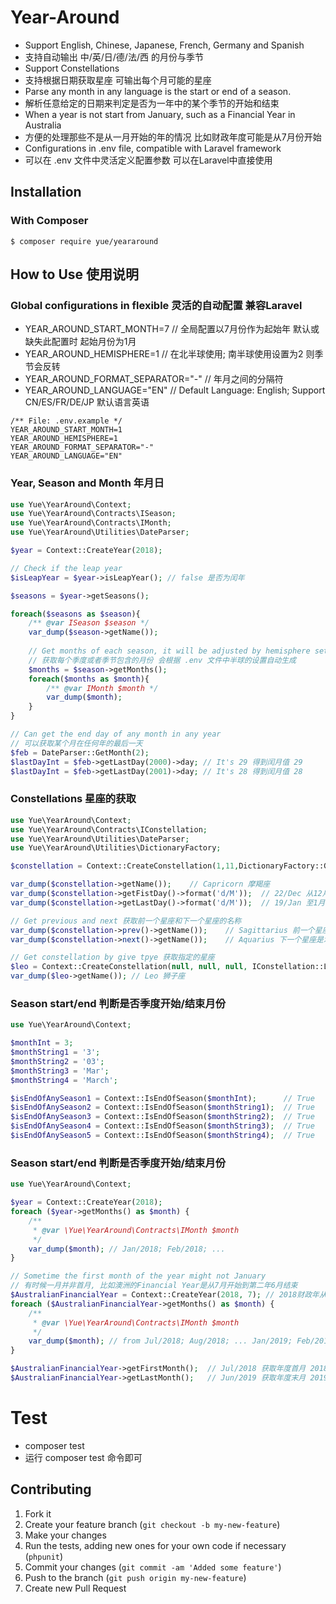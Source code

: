 # Year-Around
- Support English, Chinese, Japanese, French, Germany and Spanish
- 支持自动输出 中/英/日/德/法/西 的月份与季节
- Support Constellations
- 支持根据日期获取星座 可输出每个月可能的星座
- Parse any month in any language is the start or end of a season. 
- 解析任意给定的日期来判定是否为一年中的某个季节的开始和结束
- When a year is not start from January, such as a Financial Year in Australia
- 方便的处理那些不是从一月开始的年的情况 比如财政年度可能是从7月份开始
- Configurations in .env file, compatible with Laravel framework
- 可以在 .env 文件中灵活定义配置参数 可以在Laravel中直接使用

## Installation
### With Composer
```
$ composer require yue/yeararound
```

## How to Use 使用说明
### Global configurations in flexible 灵活的自动配置 兼容Laravel
- YEAR_AROUND_START_MONTH=7         // 全局配置以7月份作为起始年 默认或缺失此配置时 起始月份为1月
- YEAR_AROUND_HEMISPHERE=1          // 在北半球使用; 南半球使用设置为2 则季节会反转
- YEAR_AROUND_FORMAT_SEPARATOR="-"  // 年月之间的分隔符
- YEAR_AROUND_LANGUAGE="EN"         // Default Language: English; Support CN/ES/FR/DE/JP 默认语言英语
```
/** File: .env.example */
YEAR_AROUND_START_MONTH=1
YEAR_AROUND_HEMISPHERE=1
YEAR_AROUND_FORMAT_SEPARATOR="-"
YEAR_AROUND_LANGUAGE="EN"
```

### Year, Season and Month 年月日
```php
use Yue\YearAround\Context;
use Yue\YearAround\Contracts\ISeason;
use Yue\YearAround\Contracts\IMonth;
use Yue\YearAround\Utilities\DateParser;

$year = Context::CreateYear(2018);

// Check if the leap year
$isLeapYear = $year->isLeapYear(); // false 是否为闰年

$seasons = $year->getSeasons();

foreach($seasons as $season){
    /** @var ISeason $season */
    var_dump($season->getName());
    
    // Get months of each season, it will be adjusted by hemisphere setting in .env
    // 获取每个季度或者季节包含的月份 会根据 .env 文件中半球的设置自动生成
    $months = $season->getMonths();
    foreach($months as $month){
        /** @var IMonth $month */
        var_dump($month);
    }
}

// Can get the end day of any month in any year
// 可以获取某个月在任何年的最后一天
$feb = DateParser::GetMonth(2);
$lastDayInt = $feb->getLastDay(2000)->day; // It's 29 得到闰月值 29
$lastDayInt = $feb->getLastDay(2001)->day; // It's 28 得到闰月值 28
```

### Constellations 星座的获取
```php
use Yue\YearAround\Context;
use Yue\YearAround\Contracts\IConstellation;
use Yue\YearAround\Utilities\DateParser;
use Yue\YearAround\Utilities\DictionaryFactory;

$constellation = Context::CreateConstellation(1,11,DictionaryFactory::GetInstance('en'));

var_dump($constellation->getName());    // Capricorn 摩羯座
var_dump($constellation->getFistDay()->format('d/M'));  // 22/Dec 从12月22日
var_dump($constellation->getLastDay()->format('d/M'));  // 19/Jan 至1月19日

// Get previous and next 获取前一个星座和下一个星座的名称
var_dump($constellation->prev()->getName());    // Sagittarius 前一个星座是射手座
var_dump($constellation->next()->getName());    // Aquarius 下一个星座是水瓶座

// Get constellation by give tpye 获取指定的星座
$leo = Context::CreateConstellation(null, null, null, IConstellation::Leo);
var_dump($leo->getName()); // Leo 狮子座
```

### Season start/end 判断是否季度开始/结束月份
```php
use Yue\YearAround\Context;

$monthInt = 3;
$monthString1 = '3';
$monthString2 = '03';
$monthString3 = 'Mar';
$monthString4 = 'March';

$isEndOfAnySeason1 = Context::IsEndOfSeason($monthInt);      // True
$isEndOfAnySeason2 = Context::IsEndOfSeason($monthString1);  // True
$isEndOfAnySeason3 = Context::IsEndOfSeason($monthString2);  // True
$isEndOfAnySeason4 = Context::IsEndOfSeason($monthString3);  // True
$isEndOfAnySeason5 = Context::IsEndOfSeason($monthString4);  // True
```

### Season start/end 判断是否季度开始/结束月份
```php
use Yue\YearAround\Context;

$year = Context::CreateYear(2018);
foreach ($year->getMonths() as $month) {
    /**
     * @var \Yue\YearAround\Contracts\IMonth $month
     */
    var_dump($month); // Jan/2018; Feb/2018; ...
}

// Sometime the first month of the year might not January 
// 有时候一月并非首月, 比如澳洲的Financial Year是从7月开始到第二年6月结束
$AustralianFinancialYear = Context::CreateYear(2018, 7); // 2018财政年从7月开始
foreach ($AustralianFinancialYear->getMonths() as $month) {
    /**
     * @var \Yue\YearAround\Contracts\IMonth $month
     */
    var_dump($month); // from Jul/2018; Aug/2018; ... Jan/2019; Feb/2019
}

$AustralianFinancialYear->getFirstMonth();  // Jul/2018 获取年度首月 2018年7月
$AustralianFinancialYear->getLastMonth();   // Jun/2019 获取年度末月 2019年6月
```

# Test
- composer test
- 运行 composer test 命令即可

Contributing
------------

1. Fork it
2. Create your feature branch (`git checkout -b my-new-feature`)
3. Make your changes
4. Run the tests, adding new ones for your own code if necessary (`phpunit`)
5. Commit your changes (`git commit -am 'Added some feature'`)
6. Push to the branch (`git push origin my-new-feature`)
7. Create new Pull Request